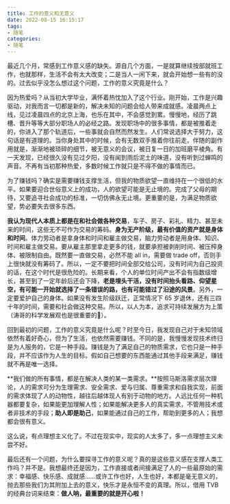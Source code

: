 ```yaml
---
title: 工作的意义和无意义
date: 2022-08-15 16:15:17
tags:
- 随笔
categories:
- 随笔
---
```


最近几个月，常感到工作意义感的缺失。源自几个方面，一是就算继续按部就班工作，也就那样，生活不会有太大改变；二是当人一闲下来，就会开始想一些有的没的。过去似乎没怎么想过这个问题，工作的意义究竟是什么？

因为热爱吗？从当初大学毕业，满怀着热忱加入了这个行业。刚开始，工作是兴趣驱动，对我而言一切都是新的，解决未知的问题会给人带来成就感。凌晨两点上线，见过凌晨四点的北京上海，也乐在其中，不会感觉到累。慢慢地，经历了跳槽、晋升等等大部分职场人的必经之路。发现职场中的很多事情，都是被推着走的，你进入了那个轨道后，一些事就会自然而然发生。人们常说选择大于努力，这句话是有道理的。当你身处其中的时候，会有无数双手推着你往前走。伴随的副作用就是，渐渐地被琐碎的细节，被无意义的会议，被日复一日的加班磨平棱角。有一天发现，已经很久没有见过夕阳，没有闻到雨后泥土的味道，没有听到过蝉鸣的声音。不再有当初那种热爱，多数时候工作就只是不得不做的事情而已。

为了赚钱吗？确实是需要赚钱支撑生活，但我的物质欲望一直维持在一个很低的水平。如果要迎合世俗意义上的成功，人的欲望可能是无止境的。完成了父母的期待，又要追寻社会成功的标准，一切仿佛永无止境。更重要的是，为满足物质欲望，势必要失去很多东西。

**我认为现代人本质上都是在和社会做各种交易**，车子、房子、彩礼、精力、甚至未来的时间，这些无不可作为交易的筹码。**身为无产阶级，最有价值的资产就是身体和时间**。体力劳动者是拿身体和时间和雇主做交易，脑力劳动者是用身体、知识、时间和雇主做交易。要从雇主那里拿走更多的钱，就要承担被剥削时间、被压榨身体、被限制自由。既然要一直做交易，必然不能 all in，需要做 trade off，否则手上很快就没有筹码了。所以，一定不要把时间全部交给公司，没有时间为自己投资的话，在这个时代是很危险的。长期来看，个人的单位时间产出不会有指数级增长，甚至到了一定年龄后还会下降，**老是埋头干活，没有时间抬头看路、仰望星空，有可能一开始就选择了一条错误的路，也有可能错过了沿途的风景**。另外，一定要爱护自己的身体。如果没有发生阶级跃迁，正常情况下 65 岁退休，还有三四十年的时间，需要和社会做这种交易。所以，以人为本，追求可持续发展方为上策（涛哥的科学发展观也是很重要的🐶）。

回到最初的问题，工作的意义究竟是什么呢？时至今日，我发现自己对于未知领域依然有着好奇心，但为了生活，也依然需要赚钱。不同的是，我慢慢发现技术终归是为人服务的，它是一种手段。赚钱是为了满足自己的物质需求，它也只是一种手段，并不应该作为人生的目标。假如自己想要的东西能通过其他手段来满足，赚钱就不再是唯一选择。

**我们做的所有事情，都是在解决人类的某一类需求。**按照马斯洛需求层次理论，人的需求可分为生理需求、安全需求、爱与归属、尊重需求和自我实现，前面的需求体现了人的动物性，越往后越体现人有别于动物的地方。人远比任何一种机器都要复杂，如果能更加理解人性；如果能解决更多人的真实需求，不管用技术或者非技术的手段；**助人即是助己**，如果能通过自己的工作，帮助到更多的人；我想都会很有意义。

这么说，有点理想主义化了。不过在现实中，现实的人太多了，多一点理想主义未尝不好。

最后还有一个问题，为什么要探寻工作的意义呢？真的是这些意义感在支撑人类工作吗？并不是。我想最终还是因为，工作直接或者间接满足了人的一些最原始的需求：幸福感、快乐感、成就感……或许工作也好，人生也好，本都是毫无意义的，抛去那些我们为其附加上去的意义，快乐才是永恒不变的真理。所以，借用 TVB 的经典台词来结束：**做人呐，最重要的就是开心啦！**
